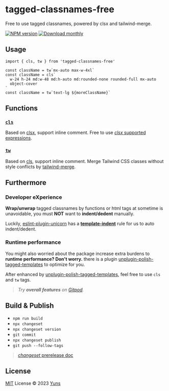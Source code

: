 # tagged-classnames-free

Free to use tagged classnames, powered by clsx and tailwind-merge.

[![NPM version](https://img.shields.io/npm/v/tagged-classnames-free?color=a1b858&label=)](https://www.npmjs.com/package/tagged-classnames-free) [![Download monthly](https://img.shields.io/npm/dm/tagged-classnames-free.svg)](https://www.npmjs.com/package/tagged-classnames-free)

## Usage

```tsx
import { cls, tw } from 'tagged-classnames-free'

const className = tw`mx-auto max-w-4xl`
const className = cls`
  w-24 h-24 md:w-48 md:h-auto md:rounded-none rounded-full mx-auto
  object-cover
`
const className = tw`text-lg ${moreClassName}`
```

## Functions

### [`cls`](./src/cls.ts)

Based on [clsx](https://github.com/lukeed/clsx), support inline comment. Free to use [_clsx_ supported expressions](https://github.com/lukeed/clsx#usage).

### [`tw`](./src/tw.ts)

Based on [cls](#cls), support inline comment. Merge Tailwind CSS classes without style conflicts by [tailwind-merge](https://github.com/dcastil/tailwind-merge).

## Furthermore

### Developer eXperience

**Wrap/unwrap** tagged classnames by functions or html tags at sometime is unavoidable, you must **NOT** want to **indent/dedent** manually.

Luckily, [eslint-plugin-unicorn](https://github.com/sindresorhus/eslint-plugin-unicorn) has a **[template-indent](https://github.com/sindresorhus/eslint-plugin-unicorn/blob/main/docs/rules/template-indent.md)** rule for us to auto indent/dedent.

### Runtime performance

You might also worried about the package increase extra burdens to **runtime performance? Don't worry.** there is a plugin [unplugin-polish-tagged-templates](https://github.com/yunsii/unplugin-polish-tagged-templates) to optimize for you.

After enhanced by [unplugin-polish-tagged-templates](https://github.com/yunsii/unplugin-polish-tagged-templates), feel free to use `cls` and `tw` tags.

> _Try **overall features** on [Gitpod](https://gitpod.io/#https://github.com/yunsii/tagged-classnames-free)._

## Build & Publish

- `npm run build`
- `npx changeset`
- `npx changeset version`
- `git commit`
- `npx changeset publish`
- `git push --follow-tags`

> [_changeset_ prerelease doc](https://github.com/changesets/changesets/blob/main/docs/prereleases.md)

## License

[MIT](./LICENSE) License © 2023 [Yuns](https://github.com/yunsii)
